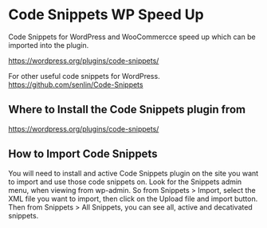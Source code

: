 # Code Snippets WP Speed Up
Code Snippets for WordPress and WooCommercce speed up which can be imported into the plugin.

https://wordpress.org/plugins/code-snippets/

For other useful code snippets for WordPress. https://github.com/senlin/Code-Snippets

## Where to Install the Code Snippets plugin from

https://wordpress.org/plugins/code-snippets/

## How to Import Code Snippets

You will need to install and active Code Snippets plugin on the site you want to import and use those code snippets on. Look for the Snippets admin menu, when viewing from wp-admin. So from Snippets > Import, select the XML file you want to import, then click on the Upload file and import button. Then from Snippets > All Snippets, you can see all, active and decativated snippets.
